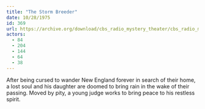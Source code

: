 ```yaml
---
title: "The Storm Breeder"
date: 10/28/1975
id: 369
url: https://archive.org/download/cbs_radio_mystery_theater/cbs_radio_mystery_theater-0351-0400.zip/cbs_radio_mystery_theater-0351-0400%2Fcbsrmt_0369_the_storm_breeder.mp3
actors:
  - 84
  - 204
  - 144
  - 64
  - 38
---
```

After being cursed to wander New England forever in search of their home, a lost soul and his daughter are doomed to bring rain in the wake of their passing. Moved by pity, a young judge works to bring peace to his restless spirit.